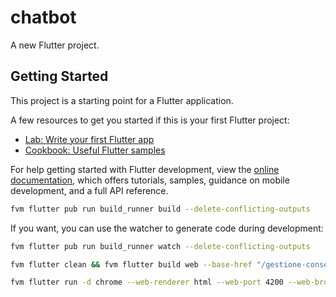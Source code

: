 # chatbot

A new Flutter project.

## Getting Started

This project is a starting point for a Flutter application.

A few resources to get you started if this is your first Flutter project:

- [Lab: Write your first Flutter app](https://docs.flutter.dev/get-started/codelab)
- [Cookbook: Useful Flutter samples](https://docs.flutter.dev/cookbook)

For help getting started with Flutter development, view the
[online documentation](https://docs.flutter.dev/), which offers tutorials,
samples, guidance on mobile development, and a full API reference.


```bash
fvm flutter pub run build_runner build --delete-conflicting-outputs
```

If you want, you can use the watcher to generate code during development:

```bash
fvm flutter pub run build_runner watch --delete-conflicting-outputs
```

```bash
fvm flutter clean && fvm flutter build web --base-href "/gestione-consensi/" --web-renderer html
```

```bash
fvm flutter run -d chrome --web-renderer html --web-port 4200 --web-browser-flag --disable-web-security
```